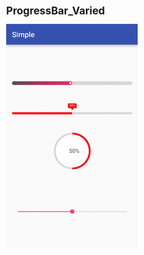 # ProgressBar_Varied

![](https://github.com/836948082/ProgressBar_Varied/blob/master/image/image.png)
